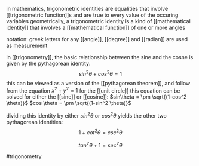 in mathematics, trigonometric identities are equalities that involve [[trigonometric function]]s and are true to every value of the occuring variables
geometrically, a trigonometric identity is a kind of [[mathematical identity]] that involves a [[mathematical function]] of one or more angles

notation: greek letters for any [[angle]],  [[degree]] and [[radian]] are used as measurement

in [[trigonometry]], the basic relationship between the sine and the cosne is given by the pythagorean identity:
 $$sin^2 \theta + cos ^2 \theta = 1$$
this can be viewed as a version of the [[pythagorean theorem]], and follow from the equation $x^2+y^2=1$ for the [[unit circle]]
this equation can be solved for either the [[sine]] or [[cosine]]:
$sin\theta = \pm \sqrt{(1-cos^2 \theta)}$
$cos \theta = \pm \sqrt{(1-sin^2 \theta)}$

dividing this identity by either $sin^2\theta$ or $cos^2\theta$ yields the other two pythagorean identities:
$$1+cot^2 \theta = csc^2\theta$$

$$tan^2\theta + 1 = sec^2 \theta$$


#trigonometry